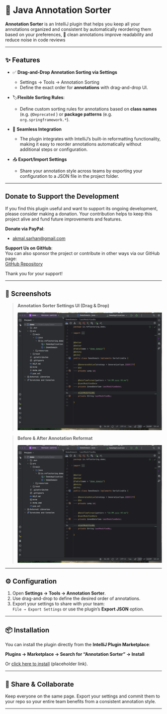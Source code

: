 <!-- Plugin description -->
# 🔀 Java Annotation Sorter

**Annotation Sorter** is an IntelliJ plugin that helps you keep all your annotations organized and consistent by automatically reordering them based on your preferences, 🚀 clean annotations improve readability and reduce noise in code reviews
  

---

## ✨ Features

- ✅ **Drag-and-Drop Annotation Sorting via Settings**
  - Settings → Tools → Annotation Sorting
  - Define the exact order for **annotations** with drag-and-drop UI.

- 🏷️**Flexible Sorting Rules**:
    - Define custom sorting rules for annotations based on **class names** (e.g. `@Deprecated` ) or **package patterns** (e.g. `org.springframework.*`).

- 🔌 **Seamless Integration**
  - The plugin integrates with IntelliJ’s built-in reformatting functionality, making it easy to reorder annotations automatically without additional steps or configuration.

- 📤 **Export/Import Settings**
  - Share your annotation style across teams by exporting your configuration to a JSON file in the project folder.


---

## **Donate to Support the Development**

If you find this plugin useful and want to support its ongoing development, please consider making a donation. Your contribution helps to keep this project alive and fund future improvements and features.

**Donate via PayPal**:  
 - akmal.sarhan@gmail.com

**Support Us on GitHub**:  
You can also sponsor the project or contribute in other ways via our GitHub page:  
[GitHub Repository](https://github.com/akmalSar/annotation-sorter-intellij-idea-plugin)

Thank you for your support!

<!-- Plugin description end -->
---

## 📸 Screenshots

> **Annotation Sorter Settings UI (Drag & Drop)**
>
> ![Drag and drop UI](screenshots/settings.gif)

> **Before & After Annotation Reformat**
>
> ![Annotation before and after](screenshots/settings.gif)

---

## ⚙️ Configuration

1. Open **Settings → Tools → Annotation Sorter**.
2. Use drag-and-drop to define the desired order of annotations.
3. Export your settings to share with your team:  
   `File → Export Settings` or use the plugin’s **Export JSON** option.

---

## 📦 Installation

You can install the plugin directly from the **IntelliJ Plugin Marketplace**:

**Plugins → Marketplace → Search for “Annotation Sorter” → Install**

Or [click here to install](https://plugins.jetbrains.com/) (placeholder link).

---

## 🤝 Share & Collaborate

Keep everyone on the same page. Export your settings and commit them to your repo so your entire team benefits from a consistent annotation style.

---


